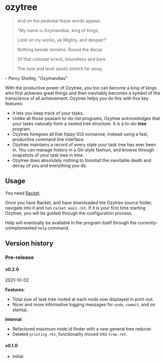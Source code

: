 # ozytree

> And on the pedestal these words appear:
> 
> "My name is Ozymandias, king of kings;
> 
> Look on my works, ye Mighty, and despair!"
> 
> Nothing beside remains. Round the decay
> 
> Of that colossal wreck, boundless and bare
> 
> The lone and level sands stretch far away.

\- Percy Shelley, "Ozymandias"

With the productive power of Ozytree, you too can become a king of kings who first achieves great things and then inevitably becomes a symbol of the transcience of all achievement. Ozytree helps you do this with five key features:

- It lets you keep track of your tasks.
- Unlike all those peasant to-do-list programs, Ozytree acknowledges that your tasks naturally form a nested tree structure. It is a to-do-**tree** program.
- Ozytree foregoes all that hippy GUI nonsense, instead using a fast, productive command line interface.
- Ozytree maintains a record of every state your task tree has ever been in. You can manage history in a Git-style fashion, and browse through snapshots of your task tree in time.
- Ozytree does absolutely nothing to forestall the inevitable death and decay of you and everything you do.

## Usage

You need [Racket](https://racket-lang.org/).

Once you have Racket, and have downloaded the Ozytree source folder, navigate into it and run `racket main.rkt`. If it is your first time starting Ozytree, you will be guided through the configuration process.

Help will eventually be available in the program itself through the currently-unimplemented `help` command.

## Version history
### Pre-release
#### v0.2.0
2021-10-02

**Features**:

- Total size of task tree rooted at each node now displayed in print-out.
- Nicer and more informative logging messages for `undo`, `commit`, and on startup.

**Internal**:
- Refactored maximum node id finder with a new general tree reducer.
- Deleted `printing.rkt`, functionality moved into `tree.rkt`.

#### v0.1.0
- Initial
